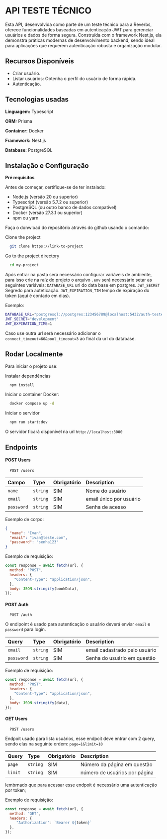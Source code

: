 # API TESTE TÉCNICO

Esta API, desenvolvida como parte de um teste técnico para a Reverbs, oferece funcionalidades baseadas em autenticação JWT para gerenciar usuários e dados de forma segura. Construída com o framework Nest.js, ela demonstra práticas modernas de desenvolvimento backend, sendo ideal para aplicações que requerem autenticação robusta e organização modular.

## Recursos Disponíveis

- Criar usuário.
- Listar usuários: Obtenha o perfil do usuário de forma rápida.
- Autenticação.

## Tecnologias usadas

**Linguagem:** Typescript

**ORM:** Prisma

**Container:** Docker

**Framework:** Nest.js

**Database:** PostgreSQL

## Instalação e Configuração

**Pré requisitos**

Antes de começar, certifique-se de ter instalado:

- Node.js (versão 20 ou superior)
- Typescript (versão 5.7.2 ou superior)
- PostgreSQL (ou outro banco de dados compatível)
- Docker (versão 27.3.1 ou superior) 
- npm ou yarn

Faça o donwload do repositório através do github usando o comando:

Clone the project

```bash
  git clone https://link-to-project
```

Go to the project directory

```bash
  cd my-project
```

Após entrar na pasta será necessário configurar variáveis de ambiente, para isso crie na raíz do projeto o arquivo `.env`
será necessário setar as seguintes variáveis:
`DATABASE_URL` url do data base em postgres.
`JWT_SECRET` Segredo para auteticação.
`JWT_EXPIRATION_TIM` tempo de expiração do token (aqui é contado em dias).

Exemplo:
```bash
DATABASE_URL="postgresql://postgres:123456789@localhost:5432/auth-teste"
JWT_SECRET="development"
JWT_EXPIRATION_TIME=1
```

Caso use outra url será necessário adicionar o `connect_timeout=60&pool_timeout=3` ao final da url do database.

## Rodar Localmente

Para iniciar o projeto use:

Instalar dependências

```bash
  npm install
```

Iniciar o container Docker:

```bash
  docker compose up -d
```

Iniciar o servidor

```bash
  npm run start:dev
```

O servidor ficará disponível na url `http://localhost:3000`

## Endpoints

#### POST Users

```http
  POST /users
```

| Campo           | Type     | Obrigatório | Description                  |
| :-------------- | :------- | :---------- | :--------------------------- |
| `name`          | `string` | SIM         | Nome do usuário              |
| `email`         | `string` | SIM         | email único por usuário      |
| `password`      | `string` | SIM         | Senha de acesso              |

Exemplo de corpo:

```json
{
  "name": "Ivan",
  "email": "ivan@teste.com",
  "password": "senha123"
}
```

Exemplo de requisição:

```js
const response = await fetch(url, {
  method: "POST",
  headers: {
    "Content-Type": "application/json",
  },
  body: JSON.stringify(bookData),
});
```


#### POST Auth

```http
  POST /auth
```

O endipoint é usado para autenticação o usuário deverá enviar `email` e `password` para login.


| Query           | Type     | Obrigatório | Description                  |
| :-------------- | :------- | :---------- | :--------------------------- |
| `email`         | `string` | SIM         | email cadastrado pelo usuário|
| `password`      | `string` | SIM         | Senha do usuário em questão  |



Exemplo de requisição:

```js
const response = await fetch(url, {
  method: "POST",
  headers: {
    "Content-Type": "application/json",
  },
  body: JSON.stringify(data),
});
```

#### GET Users

```http
  POST /users
```

Endpoit usado para lista usuários, esse endpoit deve entrar com 2 query, sendo elas na seguinte ordem:
`page=1&limit=10` 



| Query           | Type     | Obrigatório | Description                  |
| :-------------- | :------- | :---------- | :--------------------------- |
| `page`          | `string` | SIM         | Número da página em questão  |
| `limit`         | `string` | SIM         | número de usuários por página|


lembrnado que para acessar esse endpoit é necessário uma autenticação por token;

Exemplo de requisição:

```js
const response = await fetch(url, {
  method: "GET",
  headers: {
     "Authorization": `Bearer ${token}`
  },
});
```


